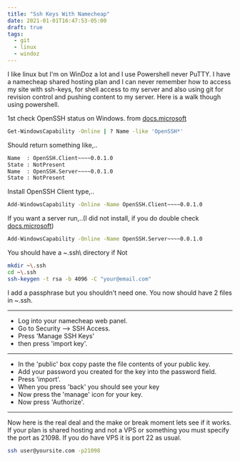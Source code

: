 ```yaml
---
title: "Ssh Keys With Namecheap"
date: 2021-01-01T16:47:53-05:00
draft: true
tags:
  - git
  - linux
  - windoz
---
```

I like linux but I'm on WinDoz a lot and I use Powershell never PuTTY. I have a namecheap shared hosting plan and I can never remember how to access my site with ssh-keys, for shell access to my server and also using git for revision control and pushing content to my server. Here is a walk though using powershell.

1st check OpenSSH status on Windows. from [docs.microsoft][1]
``` bash
Get-WindowsCapability -Online | ? Name -like 'OpenSSH*'
```
Should return something like,..
``` bash
Name  : OpenSSH.Client~~~~0.0.1.0
State : NotPresent
Name  : OpenSSH.Server~~~~0.0.1.0
State : NotPresent
```
Install OpenSSH Client type,..
``` bash
Add-WindowsCapability -Online -Name OpenSSH.Client~~~~0.0.1.0
```
If you want a server run,..(I did not install, if you do double check [docs.microsoft][1])
``` bash
Add-WindowsCapability -Online -Name OpenSSH.Server~~~~0.0.1.0
```
You should have a ~\.ssh\ directory if Not
``` bash
mkdir ~\.ssh
cd ~\.ssh
ssh-keygen -t rsa -b 4096 -C "your@email.com"
```
I add a passphrase but you shouldn't need one. You now should have 2 files in ~\.ssh.

---

- Log into your namecheap web panel.
- Go to Security --> SSH Access.
- Press 'Manage SSH Keys'
- then press 'import key'.
---
- In the 'public' box copy paste the file contents of your public key.
- Add your password you created for the key into the password field.
- Press 'import'.
- When you press 'back' you should see your key
- Now press the 'manage' icon for your key.
- Now press 'Authorize'.
---
Now here is the real deal and the make or break moment lets see if it works. If your plan is shared hosting and not a VPS or something you must specify the port as 21098. If you do have VPS it is port 22 as usual.
``` bash
ssh user@yoursite.com -p21098
```






[1]: https://docs.microsoft.com/en-us/windows-server/administration/openssh/openssh_install_firstuse
